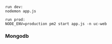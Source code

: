 ```
run dev:
nodemon app.js

run prod:
NODE_ENV=production pm2 start app.js -n uc-web
```

### Mongodb
```
```

